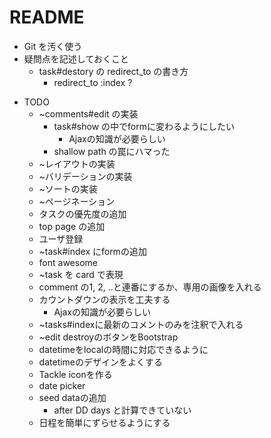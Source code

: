 # README



* Git を汚く使う
* 疑問点を記述しておくこと
  - task#destory の redirect_to の書き方
    - redirect_to :index ?

- TODO
  - ~comments#edit の実装
    - task#show の中でformに変わるようにしたい
      - Ajaxの知識が必要らしい
    - shallow path の罠にハマった
  - ~レイアウトの実装
  - ~バリデーションの実装
  - ~ソートの実装
  - ~ページネーション
  - タスクの優先度の追加
  - top page の追加
  - ユーザ登録
  - ~task#index にformの追加
  - font awesome
  - ~task を card で表現
  - comment の1, 2, ..と連番にするか、専用の画像を入れる
  - カウントダウンの表示を工夫する
    - Ajaxの知識が必要らしい
  - ~tasks#indexに最新のコメントのみを注釈で入れる
  - ~edit destroyのボタンをBootstrap
  - datetimeをlocalの時間に対応できるように
  - datetimeのデザインをよくする
  - Tackle iconを作る
  - date picker
  - seed dataの追加
    - after DD days と計算できていない
  - 日程を簡単にずらせるようにする
